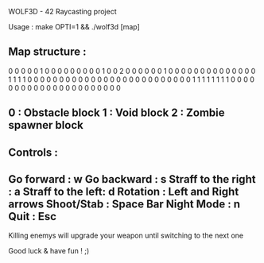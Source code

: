 WOLF3D - 42 Raycasting project

Usage : make OPTI=1 && ./wolf3d [map]

Map structure :
---------------------------------------------------
0 0 0 0 0 1 0 0 0 0
0 0 0 0 0 1 0 0 2 0
0 0 0 0 0 1 0 0 0 0
0 0 0 0 0 0 0 0 0 0
1 1 1 1 0 0 0 0 0 0
0 0 0 0 0 0 0 0 0 0
0 0 0 0 0 0 0 0 0 0
1 1 1 1 1 1 1 1 0 0
0 0 0 0 0 0 0 0 0 0
0 0 0 0 0 0 0 0 0 0

0 : Obstacle block
1 : Void block
2 : Zombie spawner block
---------------------------------------------------



Controls :
---------------------------------------------------
Go forward : w
Go backward : s
Straff to the right : a
Straff to the left: d
Rotation : Left and Right arrows
Shoot/Stab : Space Bar
Night Mode : n
Quit : Esc
---------------------------------------------------

Killing enemys will upgrade your weapon until switching to the next one

Good luck & have fun ! ;)
